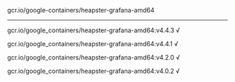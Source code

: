 gcr.io/google-containers/heapster-grafana-amd64 

----
gcr.io/google_containers/heapster-grafana-amd64:v4.4.3 √

gcr.io/google_containers/heapster-grafana-amd64:v4.4.1 √

gcr.io/google_containers/heapster-grafana-amd64:v4.2.0 √

gcr.io/google_containers/heapster-grafana-amd64:v4.0.2 √

